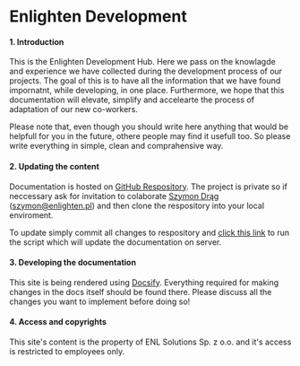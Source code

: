 # Enlighten Development

#### 1. Introduction
This is the Enlighten Development Hub. Here we pass on the knowlagde and experience we have collected during the development process of our projects. The goal of this is to have all the information that we have found impornatnt, while developing, in one place. Furthermore, we hope that this documentation will elevate, simplify and accelearte the process of adaptation of our new co-workers. 

Please note that, even though you should write here anything that would be helpfull for you in the future, othere people may find it usefull too. So please write everything in simple, clean and comprahensive way.



#### 2. Updating the content

Documentation is hosted on [GitHub Respository](https://github.com/dragszymon/ENL-Docs). The project is private so if neccessary ask for invitation to colaborate [Szymon Drąg](mailto:szymon@enlighten.pl) (szymon@enlighten.pl) and then clone the respository into your local enviroment.

To update simply commit all changes to respository and [click this link](http://pergamon.enlighten-webservices.ovh/pull) to run the script which will update the documentation on server.

#### 3. Developing the documentation

This site is being rendered using [Docsify](https://docsify.js.org/#/?id=docsify). Everything required for making changes in the docs itself should be found there. Please discuss all the changes you want to implement before doing so!

#### 4. Access and copyrights

This site's content is the property of ENL Solutions Sp. z o.o. and it's access is restricted to employees only.